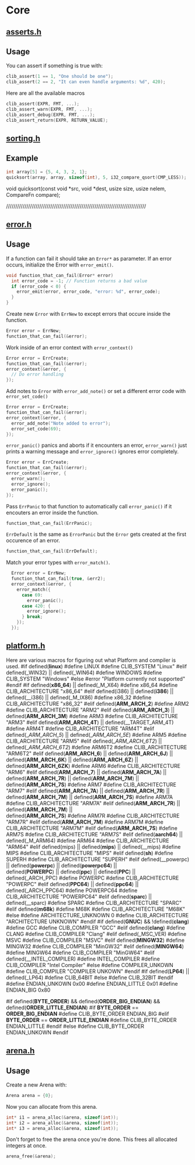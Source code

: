 # Core
## [asserts.h](https://github.com/Code-Nycticebus/clib/blob/main/src/core/asserts.h)
## Usage
You can assert if something is true with:
```c
clib_assert(1 == 1, "One should be one");
clib_assert(2 == 2, "It can even handle arguments: %d", 420);
```

Here are all the available macros
```c
clib_assert(EXPR, FMT, ...);
clib_assert_warn(EXPR, FMT, ...);
clib_assert_debug(EXPR, FMT, ...);
clib_assert_return(EXPR, RETURN_VALUE);
```
## [sorting.h](https://github.com/Code-Nycticebus/clib/blob/main/src/core/sorting.h)
## Example
```c
int array[5] = {5, 4, 3, 2, 1};
quicksort(array, array, sizeof(int), 5, i32_compare_qsort(CMP_LESS));
```
void quicksort(const void *src, void *dest, usize size, usize nelem,
               CompareFn compare);

////////////////////////////////////////////////////////////////////////////

## [error.h](https://github.com/Code-Nycticebus/clib/blob/main/src/core/error.h)
## Usage
If a function can fail it should take an ```Error*``` as parameter. If an error
occurs, initialize the Error with ```error_emit()```.
```c
void function_that_can_fail(Error* error)
  int error_code = -1; // Function returns a bad value
  if (error_code < 0) {
    error_emit(error, error_code, "error: %d", error_code);
  }
}
```

Create new ```Error``` with ```ErrNew``` to except errors that occure
inside the function.
```c
Error error = ErrNew;
function_that_can_fail(&error);
```

Work inside of an error context with ```error_context()```
```c
Error error = ErrCreate;
function_that_can_fail(&error);
error_context(&error, {
  // Do error handling
});
```

Add notes to ```Error``` with ```error_add_note()``` or set a different error
code with ```error_set_code()```
```c
Error error = ErrCreate;
function_that_can_fail(&error);
error_context(&error, {
  error_add_note("Note added to error");
  error_set_code(69);
});
```

```error_panic()``` panics and aborts if it
encounters an error, ```error_warn()``` just prints a warning message and
```error_ignore()``` ignores error completely.
```c
Error error = ErrCreate;
function_that_can_fail(&error);
error_context(&error, {
  error_warn();
  error_ignore();
  error_panic();
});
```

Pass ```ErrPanic``` to that function to automatically call
```error_panic()``` if it encouters an error inside the function.
```c
function_that_can_fail(ErrPanic);
```

```ErrDefault``` is the same as ```ErrorPanic``` but the ```Error``` gets
created at the first occurence of an error.
```c
function_that_can_fail(ErrDefault);
```

Match your error types with ```error_match()```.
```c
  Error error = ErrNew;
  function_that_can_fail(true, &err2);
  error_context(&error, {
    error_match({
      case 69:
        error_panic();
      case 420: {
        error_ignore();
      } break;
    });
  });
```
## [platform.h](https://github.com/Code-Nycticebus/clib/blob/main/src/core/platform.h)
Here are various macros for figuring out what Platform and compiler is used.
#if defined(__linux__)
#define LINUX
#define CLIB_SYSTEM "Linux"
#elif defined(_WIN32) || defined(_WIN64)
#define WINDOWS
#define CLIB_SYSTEM "Windows"
#else
#error "Platform currently not supported"
#endif
#if defined(__x86_64__) || defined(_M_X64)
#define x86_64
#define CLIB_ARCHITECTURE "x86_64"
#elif defined(i386) || defined(__i386__) || defined(__i386) || defined(_M_IX86)
#define x86_32
#define CLIB_ARCHITECTURE "x86_32"
#elif defined(__ARM_ARCH_2__)
#define ARM2
#define CLIB_ARCHITECTURE "ARM2"
#elif defined(__ARM_ARCH_3__) || defined(__ARM_ARCH_3M__)
#define ARM3
#define CLIB_ARCHITECTURE "ARM3"
#elif defined(__ARM_ARCH_4T__) || defined(__TARGET_ARM_4T)
#define ARM4T
#define CLIB_ARCHITECTURE "ARM4T"
#elif defined(__ARM_ARCH_5_) || defined(__ARM_ARCH_5E_)
#define ARM5
#define CLIB_ARCHITECTURE "ARM5"
#elif defined(__ARM_ARCH_6T2_) || defined(__ARM_ARCH_6T2_)
#define ARM6T2
#define CLIB_ARCHITECTURE "ARM6T2"
#elif defined(__ARM_ARCH_6__) || defined(__ARM_ARCH_6J__) ||                   \
    defined(__ARM_ARCH_6K__) || defined(__ARM_ARCH_6Z__) ||                    \
    defined(__ARM_ARCH_6ZK__)
#define ARM6
#define CLIB_ARCHITECTURE "ARM6"
#elif defined(__ARM_ARCH_7__) || defined(__ARM_ARCH_7A__) ||                   \
    defined(__ARM_ARCH_7R__) || defined(__ARM_ARCH_7M__) ||                    \
    defined(__ARM_ARCH_7S__)
#define ARM7
#define CLIB_ARCHITECTURE "ARM7"
#elif defined(__ARM_ARCH_7A__) || defined(__ARM_ARCH_7R__) ||                  \
    defined(__ARM_ARCH_7M__) || defined(__ARM_ARCH_7S__)
#define ARM7A
#define CLIB_ARCHITECTURE "ARM7A"
#elif defined(__ARM_ARCH_7R__) || defined(__ARM_ARCH_7M__) ||                  \
    defined(__ARM_ARCH_7S__)
#define ARM7R
#define CLIB_ARCHITECTURE "ARM7R"
#elif defined(__ARM_ARCH_7M__)
#define ARM7M
#define CLIB_ARCHITECTURE "ARM7M"
#elif defined(__ARM_ARCH_7S__)
#define ARM7S
#define CLIB_ARCHITECTURE "ARM7S"
#elif defined(__aarch64__) || defined(_M_ARM64)
#define ARM64
#define CLIB_ARCHITECTURE "ARM64"
#elif defined(mips) || defined(__mips__) || defined(__mips)
#define MIPS
#define CLIB_ARCHITECTURE "MIPS"
#elif defined(__sh__)
#define SUPERH
#define CLIB_ARCHITECTURE "SUPERH"
#elif defined(__powerpc) || defined(__powerpc__) || defined(__powerpc64__) ||  \
    defined(__POWERPC__) || defined(__ppc__) || defined(__PPC__) ||            \
    defined(_ARCH_PPC)
#define POWERPC
#define CLIB_ARCHITECTURE "POWERPC"
#elif defined(__PPC64__) || defined(__ppc64__) || defined(_ARCH_PPC64)
#define POWERPC64
#define CLIB_ARCHITECTURE "POWERPC64"
#elif defined(__sparc__) || defined(__sparc)
#define SPARC
#define CLIB_ARCHITECTURE "SPARC"
#elif defined(__m68k__)
#define M68K
#define CLIB_ARCHITECTURE "M68K"
#else
#define ARCHITECTURE_UNKNOWN 0
#define CLIB_ARCHITECTURE "ARCHITECTURE UNKNOWN"
#endif
#if defined(__GNUC__) && !defined(__clang__)
#define GCC
#define CLIB_COMPILER "GCC"
#elif defined(__clang__)
#define CLANG
#define CLIB_COMPILER "Clang"
#elif defined(_MSC_VER)
#define MSVC
#define CLIB_COMPILER "MSVC"
#elif defined(__MINGW32__)
#define MINGW32
#define CLIB_COMPILER "MinGW32"
#elif defined(__MINGW64__)
#define MINGW64
#define CLIB_COMPILER "MinGW64"
#elif defined(__INTEL_COMPILER)
#define INTEL_COMPILER
#define CLIB_COMPILER "Intel Compiler"
#else
#define COMPILER_UNKOWN
#define CLIB_COMPILER "COMPILER UNKOWN"
#endif
#if defined(__LP64__) || defined(_LP64)
#define CLIB_64BIT
#else
#define CLIB_32BIT
#endif
#define ENDIAN_UNKOWN 0x00
#define ENDIAN_LITTLE 0x01
#define ENDIAN_BIG 0x80

#if defined(__BYTE_ORDER__) && defined(__ORDER_BIG_ENDIAN__) &&                \
    defined(__ORDER_LITTLE_ENDIAN__)
#if __BYTE_ORDER__ == __ORDER_BIG_ENDIAN__
#define CLIB_BYTE_ORDER ENDIAN_BIG
#elif __BYTE_ORDER__ == __ORDER_LITTLE_ENDIAN__
#define CLIB_BYTE_ORDER ENDIAN_LITTLE
#endif
#else
#define CLIB_BYTE_ORDER ENDIAN_UNKOWN
#endif
## [arena.h](https://github.com/Code-Nycticebus/clib/blob/main/src/core/arena.h)
## Usage
Create a new Arena with:
```c
Arena arena = {0};
```

Now you can allocate from this arena.
```c
int* i1 = arena_alloc(&arena, sizeof(int));
int* i2 = arena_alloc(&arena, sizeof(int));
int* i3 = arena_alloc(&arena, sizeof(int));
```

Don't forget to free the arena once you're done. This frees all allocated
integers at once.
```c
arena_free(&arena);
```
